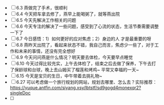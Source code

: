 - [ ] 6.3 燕做完了手术，很顺利
- [ ] 6.4 今天把车拿去修了，燕早上能喝粥了，就等燕出院
- [ ] 6.5 今天先解决工作相关的问题
- [ ] 6.6 今天专注的解决了一些问题，感受到了心流的状态，生活节奏需要调整一下了
- [ ] 6.7 今日感悟：1）如何更好的应对焦虑；2）身边的人 才是最重要的呀
- [ ] 6.8 燕昨天出院了，看起来状态不错，我自己而言，焦虑少一些了，对于工作和未来的事情，还没有完全想好
- [ ] 6.9 今天问问燕是什么情况？明天要去体检，今天要早点睡觉
- [ ] 6.10 今天过得比较充实，上午去体检了，结束之后去做了保养，下午去打了保龄球和台球，晚上去山姆买了榴莲和烤鸡~ 平常又幸福的一天~
- [ ] 6.15 今天是宝贝的生日，中午带着去挑礼物~
- [ ] 6.27 可以考虑做一个旅行规划的网站，规划去哪里、怎么去？实际推荐：https://yuque.antfin.com/siyang.xsy/lbtstf/sd9gogd4monexqr2?singleDoc
- [ ] 
